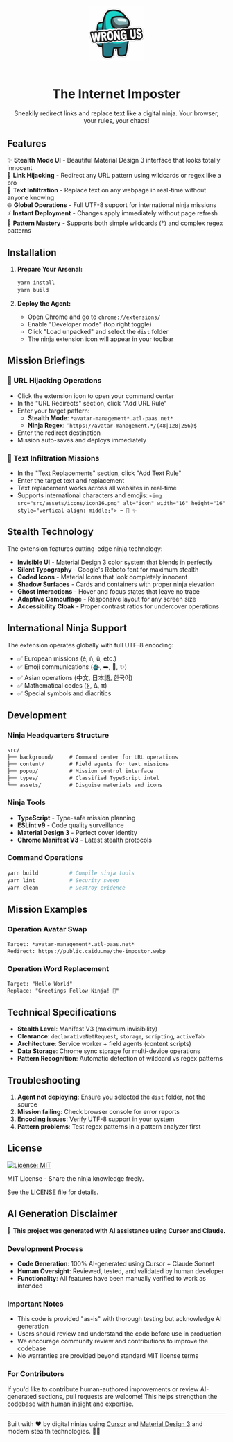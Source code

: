 <div style="text-align: center; margin-bottom: 2rem;">
  <img src="src/assets/icons/icon128.png" alt="Internet Imposter" width="128" height="128" style="margin-bottom: 1rem; opacity: 0.9;">
  
  # The Internet Imposter
  
  Sneakily redirect links and replace text like a digital ninja. Your browser, your rules, your chaos!
</div>

## Features

✨ **Stealth Mode UI** - Beautiful Material Design 3 interface that looks totally innocent  
🔗 **Link Hijacking** - Redirect any URL pattern using wildcards or regex like a pro  
📝 **Text Infiltration** - Replace text on any webpage in real-time without anyone knowing  
🌐 **Global Operations** - Full UTF-8 support for international ninja missions  
⚡ **Instant Deployment** - Changes apply immediately without page refresh  
🎯 **Pattern Mastery** - Supports both simple wildcards (\*) and complex regex patterns

## Installation

1. **Prepare Your Arsenal:**

   ```bash
   yarn install
   yarn build
   ```

2. **Deploy the Agent:**
   - Open Chrome and go to `chrome://extensions/`
   - Enable "Developer mode" (top right toggle)
   - Click "Load unpacked" and select the `dist` folder
   - The ninja extension icon will appear in your toolbar

## Mission Briefings

### 🎯 URL Hijacking Operations

- Click the extension icon to open your command center
- In the "URL Redirects" section, click "Add URL Rule"
- Enter your target pattern:
  - **Stealth Mode**: `*avatar-management*.atl-paas.net*`
  - **Ninja Regex**: `^https://avatar-management.*/(48|128|256)$`
- Enter the redirect destination
- Mission auto-saves and deploys immediately

### 📝 Text Infiltration Missions

- In the "Text Replacements" section, click "Add Text Rule"
- Enter the target text and replacement
- Text replacement works across all websites in real-time
- Supports international characters and emojis: `<img src="src/assets/icons/icon16.png" alt="icon" width="16" height="16" style="vertical-align: middle;"> ➡️ 🥷 ✨`

## Stealth Technology

The extension features cutting-edge ninja technology:

- **Invisible UI** - Material Design 3 color system that blends in perfectly
- **Silent Typography** - Google's Roboto font for maximum stealth
- **Coded Icons** - Material Icons that look completely innocent
- **Shadow Surfaces** - Cards and containers with proper ninja elevation
- **Ghost Interactions** - Hover and focus states that leave no trace
- **Adaptive Camouflage** - Responsive layout for any screen size
- **Accessibility Cloak** - Proper contrast ratios for undercover operations

## International Ninja Support

The extension operates globally with full UTF-8 encoding:

- ✅ European missions (é, ñ, ü, etc.)
- ✅ Emoji communications (<img src="src/assets/icons/icon16.png" alt="icon" width="16" height="16" style="vertical-align: middle;">, ➡️, 📝, ✨)
- ✅ Asian operations (中文, 日本語, 한국어)
- ✅ Mathematical codes (∑, ∆, π)
- ✅ Special symbols and diacritics

## Development

### Ninja Headquarters Structure

```
src/
├── background/     # Command center for URL operations
├── content/        # Field agents for text missions
├── popup/          # Mission control interface
├── types/          # Classified TypeScript intel
└── assets/         # Disguise materials and icons
```

### Ninja Tools

- **TypeScript** - Type-safe mission planning
- **ESLint v9** - Code quality surveillance
- **Material Design 3** - Perfect cover identity
- **Chrome Manifest V3** - Latest stealth protocols

### Command Operations

```bash
yarn build          # Compile ninja tools
yarn lint           # Security sweep
yarn clean          # Destroy evidence
```

## Mission Examples

### Operation Avatar Swap

```
Target: *avatar-management*.atl-paas.net*
Redirect: https://public.caidu.me/the-impostor.webp
```

### Operation Word Replacement

```
Target: "Hello World"
Replace: "Greetings Fellow Ninja! 🥷"
```

## Technical Specifications

- **Stealth Level**: Manifest V3 (maximum invisibility)
- **Clearance**: `declarativeNetRequest`, `storage`, `scripting`, `activeTab`
- **Architecture**: Service worker + field agents (content scripts)
- **Data Storage**: Chrome sync storage for multi-device operations
- **Pattern Recognition**: Automatic detection of wildcard vs regex patterns

## Troubleshooting

1. **Agent not deploying**: Ensure you selected the `dist` folder, not the source
2. **Mission failing**: Check browser console for error reports
3. **Encoding issues**: Verify UTF-8 support in your system
4. **Pattern problems**: Test regex patterns in a pattern analyzer first

## License

[![License: MIT](https://img.shields.io/badge/License-MIT-yellow.svg)](https://opensource.org/licenses/MIT)

MIT License - Share the ninja knowledge freely.

See the [LICENSE](LICENSE) file for details.

## AI Generation Disclaimer

🤖 **This project was generated with AI assistance using Cursor and Claude.**

### Development Process

- **Code Generation**: 100% AI-generated using Cursor + Claude Sonnet
- **Human Oversight**: Reviewed, tested, and validated by human developer
- **Functionality**: All features have been manually verified to work as intended

### Important Notes

- This code is provided "as-is" with thorough testing but acknowledge AI generation
- Users should review and understand the code before use in production
- We encourage community review and contributions to improve the codebase
- No warranties are provided beyond standard MIT license terms

### For Contributors

If you'd like to contribute human-authored improvements or review AI-generated sections, pull requests are welcome! This helps strengthen the codebase with human insight and expertise.

---

Built with ❤️ by digital ninjas using [Cursor](https://cursor.sh/) and [Material Design 3](https://m3.material.io/) and modern stealth technologies. 🥷✨
